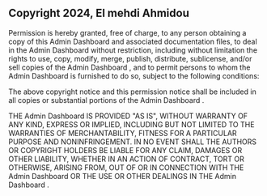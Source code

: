 ## Copyright 2024, El mehdi Ahmidou

Permission is hereby granted, free of charge, to any person obtaining a copy of this Admin Dashboard and associated documentation files, to deal in the Admin Dashboard without restriction, including without limitation the rights to use, copy, modify, merge, publish, distribute, sublicense, and/or sell copies of the Admin Dashboard , and to permit persons to whom the Admin Dashboard is furnished to do so, subject to the following conditions:

The above copyright notice and this permission notice shall be included in all copies or substantial portions of the Admin Dashboard .

THE Admin Dashboard IS PROVIDED "AS IS", WITHOUT WARRANTY OF ANY KIND, EXPRESS OR IMPLIED, INCLUDING BUT NOT LIMITED TO THE WARRANTIES OF MERCHANTABILITY, FITNESS FOR A PARTICULAR PURPOSE AND NONINFRINGEMENT. IN NO EVENT SHALL THE AUTHORS OR COPYRIGHT HOLDERS BE LIABLE FOR ANY CLAIM, DAMAGES OR OTHER LIABILITY, WHETHER IN AN ACTION OF CONTRACT, TORT OR OTHERWISE, ARISING FROM, OUT OF OR IN CONNECTION WITH THE Admin Dashboard OR THE USE OR OTHER DEALINGS IN THE Admin Dashboard .
